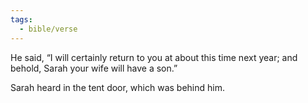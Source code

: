 ```yaml
---
tags:
  - bible/verse
---
```

He said, “I will certainly return to you at about this time next year; and behold, Sarah your wife will have a son.”

Sarah heard in the tent door, which was behind him.